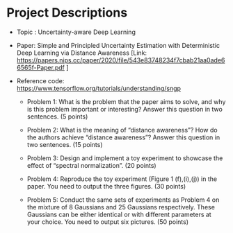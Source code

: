 # Project Descriptions  

- Topic : Uncertainty-aware Deep Learning  
  
- Paper: Simple and Principled Uncertainty Estimation with Deterministic Deep Learning via Distance Awareness 
[Link: https://papers.nips.cc/paper/2020/file/543e83748234f7cbab21aa0ade66565f-Paper.pdf ]
  
- Reference code: https://www.tensorflow.org/tutorials/understanding/sngp

    - Problem 1: What is the problem that the paper aims to solve, and why is this problem important or interesting? Answer this question in two sentences. (5 points) 
    
    - Problem 2: What is the meaning of “distance awareness”? How do the authors achieve “distance awareness”? Answer this question in two sentences. (15 points) 
    
    - Problem 3: Design and implement a toy experiment to showcase the effect of “spectral normalization”. (20 points) 
    
    - Problem 4: Reproduce the toy experiment (Figure 1 (f),(i),(j)) in the paper. You need to output the three figures. (30 points) 
    
    - Problem 5: Conduct the same sets of experiments as Problem 4 on the mixture of 8 Gaussians and 25 Gaussians respectively. These Gaussians can be either identical or with different parameters at your choice. You need to output six pictures. (50 points) 